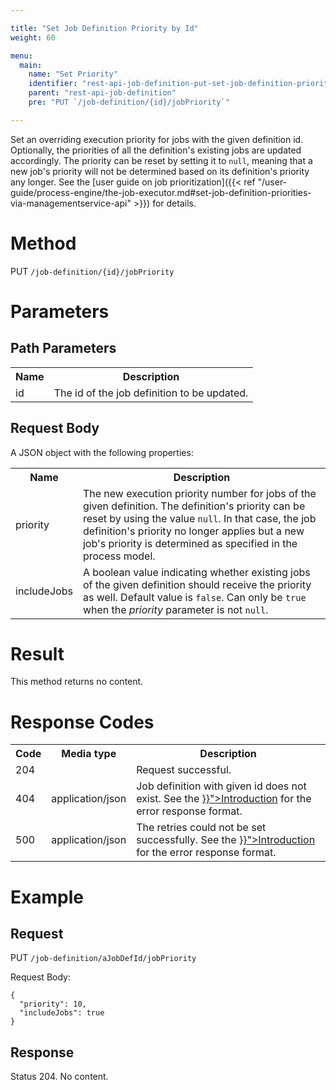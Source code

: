 ```yaml
---

title: "Set Job Definition Priority by Id"
weight: 60

menu:
  main:
    name: "Set Priority"
    identifier: "rest-api-job-definition-put-set-job-definition-priority"
    parent: "rest-api-job-definition"
    pre: "PUT `/job-definition/{id}/jobPriority`"

---
```



Set an overriding execution priority for jobs with the given definition id. Optionally, the priorities of all the definition's existing jobs are updated accordingly. The priority can be reset by setting it to <code>null</code>, meaning that a new job's priority will not be determined based on its definition's priority any longer. See the [user guide on job prioritization]({{< ref "/user-guide/process-engine/the-job-executor.md#set-job-definition-priorities-via-managementservice-api" >}}) for details.

# Method

PUT `/job-definition/{id}/jobPriority`


# Parameters

## Path Parameters

<table class="table table-striped">
  <tr>
    <th>Name</th>
    <th>Description</th>
  </tr>
  <tr>
    <td>id</td>
    <td>The id of the job definition to be updated.</td>
  </tr>
</table>


## Request Body

A JSON object with the following properties:

<table class="table table-striped">
  <tr>
    <th>Name</th>
    <th>Description</th>
  </tr>
  <tr>
    <td>priority</td>
    <td>The new execution priority number for jobs of the given definition. The definition's priority can be reset by using the value <code>null</code>. In that case, the job definition's priority no longer applies but a new job's priority is determined as specified in the process model.</td>
  </tr>
  <tr>
    <td>includeJobs</td>
    <td>A boolean value indicating whether existing jobs of the given definition should receive the priority as well. Default value is <code>false</code>. Can only be <code>true</code> when the <i>priority</i> parameter is not <code>null</code>.
  </tr>
</table>


# Result

This method returns no content.


# Response Codes

<table class="table table-striped">
  <tr>
    <th>Code</th>
    <th>Media type</th>
    <th>Description</th>
  </tr>
  <tr>
    <td>204</td>
    <td></td>
    <td>Request successful.</td>
  </tr>
  <tr>
    <td>404</td>
    <td>application/json</td>
    <td>Job definition with given id does not exist. See the <a href="{{< ref "/reference/rest/overview/_index.md#error-handling" >}}">Introduction</a> for the error response format.</td>
  </tr>
  <tr>
    <td>500</td>
    <td>application/json</td>
    <td>The retries could not be set successfully. See the <a href="{{< ref "/reference/rest/overview/_index.md#error-handling" >}}">Introduction</a> for the error response format.</td>
  </tr>
</table>


# Example

## Request

PUT <code>/job-definition/aJobDefId/jobPriority</code>

Request Body:

    {
      "priority": 10,
      "includeJobs": true
    }

## Response

  Status 204. No content.
